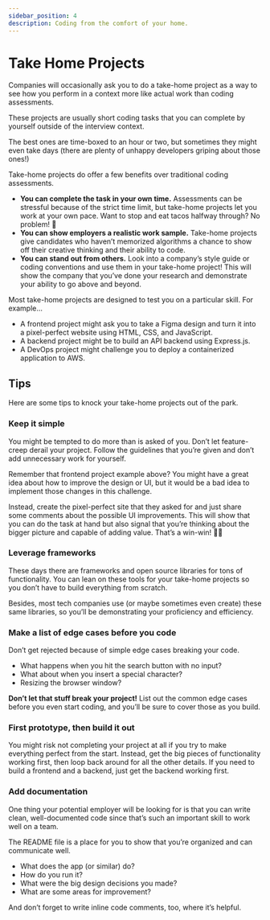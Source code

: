 ```yaml
---
sidebar_position: 4
description: Coding from the comfort of your home.
---
```


# Take Home Projects

Companies will occasionally ask you to do a take-home project as a way to see how you perform in a context more like actual work than coding assessments.

These projects are usually short coding tasks that you can complete by yourself outside of the interview context.

The best ones are time-boxed to an hour or two, but sometimes they might even take days (there are plenty of unhappy developers griping about those ones!)

Take-home projects do offer a few benefits over traditional coding assessments.

- **You can complete the task in your own time.** Assessments can be stressful because of the strict time limit, but take-home projects let you work at your own pace. Want to stop and eat tacos halfway through? No problem! 🌮
- **You can show employers a realistic work sample.** Take-home projects give candidates who haven’t memorized algorithms a chance to show off their creative thinking and their ability to code.
- **You can stand out from others.** Look into a company’s style guide or coding conventions and use them in your take-home project! This will show the company that you’ve done your research and demonstrate your ability to go above and beyond.

Most take-home projects are designed to test you on a particular skill. For example...

- A frontend project might ask you to take a Figma design and turn it into a pixel-perfect website using HTML, CSS, and JavaScript.
- A backend project might be to build an API backend using Express.js.
- A DevOps project might challenge you to deploy a containerized application to AWS.

## Tips

Here are some tips to knock your take-home projects out of the park.

### Keep it simple

You might be tempted to do more than is asked of you. Don’t let feature-creep derail your project. Follow the guidelines that you’re given and don’t add unnecessary work for yourself.

Remember that frontend project example above? You might have a great idea about how to improve the design or UI, but it would be a bad idea to implement those changes in this challenge.

Instead, create the pixel-perfect site that they asked for and just share some comments about the possible UI improvements. This will show that you can do the task at hand but also signal that you’re thinking about the bigger picture and capable of adding value. That’s a win-win! 🤝🏾

### Leverage frameworks

These days there are frameworks and open source libraries for tons of functionality. You can lean on these tools for your take-home projects so you don’t have to build everything from scratch.

Besides, most tech companies use (or maybe sometimes even create) these same libraries, so you’ll be demonstrating your proficiency and efficiency.

### Make a list of edge cases before you code

Don’t get rejected because of simple edge cases breaking your code.

- What happens when you hit the search button with no input?
- What about when you insert a special character?
- Resizing the browser window?

**Don’t let that stuff break your project!** List out the common edge cases before you even start coding, and you’ll be sure to cover those as you build.

### First prototype, then build it out

You might risk not completing your project at all if you try to make everything perfect from the start. Instead, get the big pieces of functionality working first, then loop back around for all the other details. If you need to build a frontend and a backend, just get the backend working first.

### Add documentation

One thing your potential employer will be looking for is that you can write clean, well-documented code since that’s such an important skill to work well on a team.

The README file is a place for you to show that you’re organized and can communicate well.

- What does the app (or similar) do?
- How do you run it?
- What were the big design decisions you made?
- What are some areas for improvement?

And don’t forget to write inline code comments, too, where it’s helpful.
